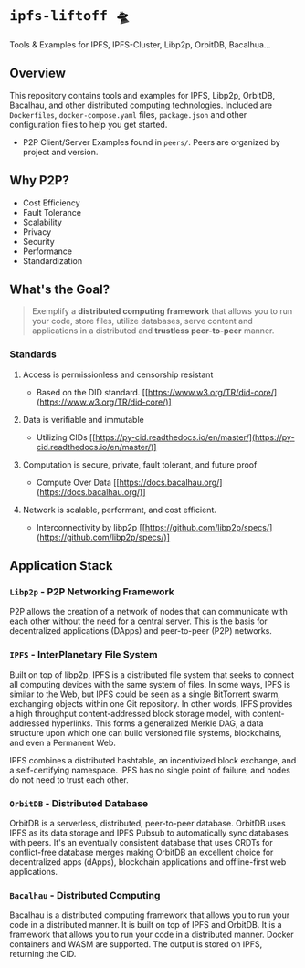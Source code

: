 # `ipfs-liftoff 🛸 `
Tools &amp; Examples for IPFS, IPFS-Cluster, Libp2p, OrbitDB, Bacalhua...

## Overview

This repository contains tools and examples for IPFS, Libp2p, OrbitDB, Bacalhau, and other distributed computing technologies.  Included are `Dockerfiles`, `docker-compose.yaml` files, `package.json` and other configuration files to help you get started.

- P2P Client/Server Examples found in `peers/`.  Peers are organized by project and version.


## Why P2P?

- Cost Efficiency
- Fault Tolerance
- Scalability
- Privacy
- Security
- Performance
- Standardization


## What's the Goal?

>  Exemplify a **distributed computing framework** that allows you to run your code, store files, utilize databases, serve content and applications in a distributed and **trustless peer-to-peer** manner.

### Standards

1. Access is permissionless and censorship resistant
    - Based on the DID standard. [[https://www.w3.org/TR/did-core/](https://www.w3.org/TR/did-core/)]

2. Data is verifiable and immutable
    - Utilizing CIDs [[https://py-cid.readthedocs.io/en/master/](https://py-cid.readthedocs.io/en/master/)]

3. Computation is secure, private, fault tolerant, and future proof
    - Compute Over Data [[https://docs.bacalhau.org/](https://docs.bacalhau.org/)]

4. Network is scalable, performant, and cost efficient.
    - Interconnectivity by libp2p [[https://github.com/libp2p/specs/](https://github.com/libp2p/specs/)]


## Application Stack

### `Libp2p` - P2P Networking Framework

P2P allows the creation of a network of nodes that can communicate with each other without the need for a central server. This is the basis for decentralized applications (DApps) and peer-to-peer (P2P) networks.

### `IPFS` - InterPlanetary File System

Built on top of libp2p, IPFS is a distributed file system that seeks to connect all computing devices with the same system of files. In some ways, IPFS is similar to the Web, but IPFS could be seen as a single BitTorrent swarm, exchanging objects within one Git repository. In other words, IPFS provides a high throughput content-addressed block storage model, with content-addressed hyperlinks. This forms a generalized Merkle DAG, a data structure upon which one can build versioned file systems, blockchains, and even a Permanent Web.

IPFS combines a distributed hashtable, an incentivized block exchange, and a self-certifying namespace. IPFS has no single point of failure, and nodes do not need to trust each other.

### `OrbitDB` - Distributed Database

OrbitDB is a serverless, distributed, peer-to-peer database. OrbitDB uses IPFS as its data storage and IPFS Pubsub to automatically sync databases with peers. It's an eventually consistent database that uses CRDTs for conflict-free database merges making OrbitDB an excellent choice for decentralized apps (dApps), blockchain applications and offline-first web applications.

### `Bacalhau` - Distributed Computing

Bacalhau is a distributed computing framework that allows you to run your code in a distributed manner. It is built on top of IPFS and OrbitDB. It is a framework that allows you to run your code in a distributed manner. Docker containers and WASM are supported. The output is stored on IPFS, returning the CID.
